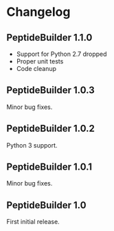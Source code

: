 # Changelog

## PeptideBuilder 1.1.0

- Support for Python 2.7 dropped
- Proper unit tests
- Code cleanup

## PeptideBuilder 1.0.3

Minor bug fixes.

## PeptideBuilder 1.0.2

Python 3 support.

## PeptideBuilder 1.0.1

Minor bug fixes.

## PeptideBuilder 1.0

First initial release.